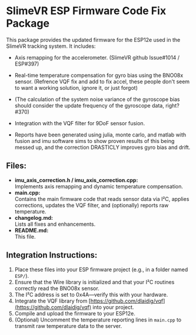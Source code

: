 # SlimeVR ESP Firmware Code Fix Package

This package provides the updated firmware for the ESP12e used in the SlimeVR tracking system.
It includes:
- Axis remapping for the accelerometer.  (SlimeVR github Issue#1014 / ESP#397)
- Real-time temperature compensation for gyro bias using the BNO08x sensor. (Refrence VQF fix and add to fix accel, these people don't seem to want a working solution, ignore it, or just forgot)
- (The calculation of the system noise variance of the gyroscope bias should consider the update frequency of the gyroscope data, right? #370)
- Integration with the VQF filter for 9DoF sensor fusion.

- Reports have been generated using julia, monte carlo, and matlab with fusion and imu software sims to show proven results of this being messed up, and the correction DRASTICLY improves gyro bias and drift.

## Files:
- **imu_axis_correction.h / imu_axis_correction.cpp:**  
  Implements axis remapping and dynamic temperature compensation.
- **main.cpp:**  
  Contains the main firmware code that reads sensor data via I²C, applies corrections, updates the VQF filter, and (optionally) reports raw temperature.
- **changelog.md:**  
  Lists all fixes and enhancements.
- **README.md:**  
  This file.

## Integration Instructions:
1. Place these files into your ESP firmware project (e.g., in a folder named `ESP/`).
2. Ensure that the Wire library is initialized and that your I²C routines correctly read the BNO08x sensor.
3. The I²C address is set to 0x4A—verify this with your hardware.
4. Integrate the VQF library from [https://github.com/dlaidig/vqf](https://github.com/dlaidig/vqf) into your project.
5. Compile and upload the firmware to your ESP12e.
6. (Optional) Uncomment the temperature reporting lines in `main.cpp` to transmit raw temperature data to the server.
